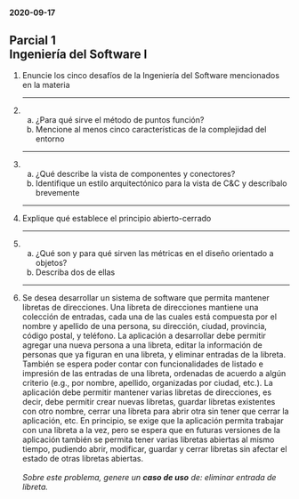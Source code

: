 <h4>2020-09-17</h4>
<h2>Parcial 1 <br>Ingeniería del Software l</h2>

<ol>
    <li>
        Enuncie los cinco desafíos de la Ingeniería del Software mencionados en la materia
    </li>
    <hr>
    <li>
        <ul>
            <li type="a">¿Para qué sirve el método de puntos función?</li>
            <li type="a">Mencione al menos cinco características de la complejidad del entorno</li>
        </ul>
        <hr>
    </li>
    <li>
        <ul>
            <li type="a">¿Qué describe la vista de componentes y conectores?</li>
            <li type="a">Identifique un estilo arquitectónico para la vista de C&C y descríbalo brevemente</li>
        </ul>
        <hr>
    </li>
    <li>
        Explique qué establece el principio abierto-cerrado
    </li>
    <hr>
    <li>
        <ul>
            <li type="a">¿Qué son y para qué sirven las métricas en el diseño orientado a objetos?</li>
            <li type="a">Describa dos de ellas</li>
        </ul>
    </li>
    <hr>
    <li>
        Se desea desarrollar un sistema de software que permita mantener libretas de
        direcciones. Una libreta de direcciones mantiene una colección de entradas, cada una de
        las cuales está compuesta por el nombre y apellido de una persona, su dirección, ciudad,
        provincia, código postal, y teléfono. La aplicación a desarrollar debe permitir agregar una
        nueva persona a una libreta, editar la información de personas que ya figuran en una libreta,
        y eliminar entradas de la libreta. También se espera poder contar con funcionalidades de
        listado e impresión de las entradas de una libreta, ordenadas de acuerdo a algún criterio
        (e.g., por nombre, apellido, organizadas por ciudad, etc.). La aplicación debe permitir
        mantener varias libretas de direcciones, es decir, debe permitir crear nuevas libretas,
        guardar libretas existentes con otro nombre, cerrar una libreta para abrir otra sin tener que
        cerrar la aplicación, etc. En principio, se exige que la aplicación permita trabajar con una
        libreta a la vez, pero se espera que en futuras versiones de la aplicación también se permita
        tener varias libretas abiertas al mismo tiempo, pudiendo abrir, modificar, guardar y cerrar
        libretas sin afectar el estado de otras libretas abiertas.<br>
        <br><em>Sobre este problema, genere un <strong>caso de uso</strong> de: eliminar entrada de libreta.</em>
    </li>   
</ol>
